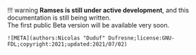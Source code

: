 !!! warning
    **Ramses is still under active development**, and this documentation is still being written.  
    The first public Beta version will be available very soon.

    ![META](authors:Nicolas "Duduf" Dufresne;license:GNU-FDL;copyright:2021;updated:2021/07/02)
